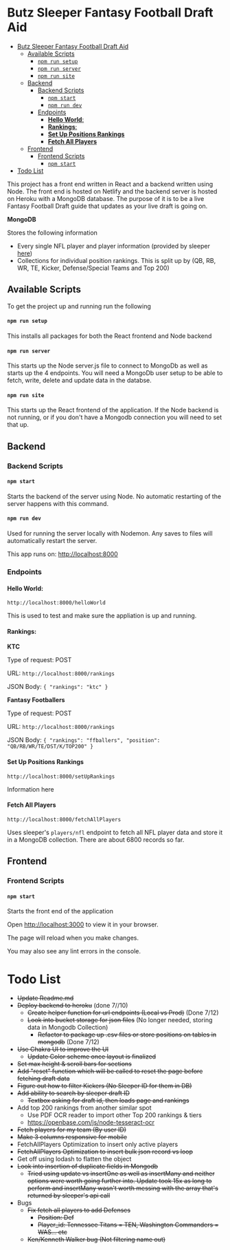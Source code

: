 # Butz Sleeper Fantasy Football Draft Aid

- [Butz Sleeper Fantasy Football Draft Aid](#butz-sleeper-fantasy-football-draft-aid)
  - [Available Scripts](#available-scripts)
      - [`npm run setup`](#npm-run-setup)
      - [`npm run server`](#npm-run-server)
      - [`npm run site`](#npm-run-site)
  - [Backend](#backend)
    - [Backend Scripts](#backend-scripts)
      - [`npm start`](#npm-start)
      - [`npm run dev`](#npm-run-dev)
    - [Endpoints](#endpoints)
      - [**Hello World**:](#hello-world)
      - [**Rankings**:](#rankings)
      - [**Set Up Positions Rankings**](#set-up-positions-rankings)
      - [**Fetch All Players**](#fetch-all-players)
  - [Frontend](#frontend)
    - [Frontend Scripts](#frontend-scripts)
      - [`npm start`](#npm-start-1)
- [Todo List](#todo-list)

This project has a front end written in React and a backend written using Node. The front end is hosted on Netlify and the backend server is hosted on Heroku with a MongoDB database. The purpose of it is to be a live Fantasy Football Draft guide that updates as your live draft is going on. 

**MongoDB**

Stores the following information
- Every single NFL player and player information (provided by sleeper [here](https://docs.sleeper.app/#fetch-all-players))
- Collections for individual position rankings. This is split up by (QB, RB, WR, TE, Kicker, Defense/Special Teams and Top 200)

## Available Scripts

To get the project up and running run the following

#### `npm run setup`

This installs all packages for both the React frontend and Node backend

#### `npm run server`

This starts up the Node server.js file to connect to MongoDb as well as starts up the 4 endpoints. You will need a MongoDb user setup to be able to fetch, write, delete and update data in the databse.

#### `npm run site`

This starts up the React frontend of the application. If the Node backend is not running, or if you don't have a Mongodb connection you will need to set that up.

## Backend

### Backend Scripts

#### `npm start`

Starts the backend of the server using Node. No automatic restarting of the server happens with this command.

#### `npm run dev`

Used for running the server locally with Nodemon. Any saves to files will automatically restart the server.

This app runs on: [http://localhost:8000](http://localhost:8000) 

### Endpoints

#### **Hello World**: 

`http://localhost:8000/helloWorld` 

This is used to test and make sure the appliation is up and running. 

#### **Rankings**: 


**KTC**

Type of request: POST

URL: `http://localhost:8000/rankings` 

JSON Body: ```{
    "rankings": "ktc"
}```

**Fantasy Footballers**

Type of request: POST

URL: `http://localhost:8000/rankings` 

JSON Body: ```{
    "rankings": "ffballers",
    "position": "QB/RB/WR/TE/DST/K/TOP200"
}```

#### **Set Up Positions Rankings** 

`http://localhost:8000/setUpRankings`

Information here

#### **Fetch All Players** 

`http://localhost:8000/fetchAllPlayers` 

Uses sleeper's `players/nfl` endpoint to fetch all NFL player data and store it in a MongoDB collection. There are about 6800 records so far.

## Frontend

### Frontend Scripts

#### `npm start`

Starts the front end of the application

Open [http://localhost:3000](http://localhost:3000) to view it in your browser. 

The page will reload when you make changes. 

You may also see any lint errors in the console.

# Todo List
- ~~Update Readme.md~~
- ~~Deploy backend to heroku~~ (done 7//10) 
  - ~~Create helper function for url endpoints (Local vs Prod)~~ (Done 7/12)
  - ~~Look into bucket storage for json files~~ (No longer needed, storing data in Mongodb Collection)
    - ~~Refactor to package up .csv files or store positions on tables in mongodb~~ (Done 7/12)
- ~~Use Chakra UI to improve the UI~~
  - ~~Update Color scheme once layout is finalized~~
- ~~Set max height & scroll bars for sections~~
- ~~Add "reset" function which will be called to reset the page before fetching draft data~~
- ~~Figure out how to filter Kickers (No Sleeper ID for them in DB)~~
- ~~Add ability to search by sleeper draft ID~~
  - ~~Textbox asking for draft id, then loads page and rankings~~
- Add top 200 rankings from another similar spot
  - Use PDF OCR reader to import other Top 200 rankings & tiers
  - https://openbase.com/js/node-tesseract-ocr
- ~~Fetch players for my team (By user ID)~~
- ~~Make 3 columns responsive for mobile~~
- FetchAllPlayers Optimization to insert only active players
- ~~FetchAllPlayers Optimization to insert bulk json record vs loop~~
- Get off using lodash to flatten the object
- ~~Look into insertion of duplicate fields in Mongodb~~
  - ~~Tried using update vs insertOne as well as insertMany and neither options were worth going further into. Update took 15x as long to perform and insertMany wasn't worth messing with the array that's returned by sleeper's api call~~
- Bugs
  - ~~Fix fetch all players to add Defenses~~
    - ~~Position: Def~~
    - ~~Player_id: Tennessee Titans = TEN, Washington Commanders = WAS... etc~~
  - ~~Ken/Kenneth Walker bug (Not filtering name out)~~